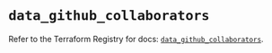 # `data_github_collaborators`

Refer to the Terraform Registry for docs: [`data_github_collaborators`](https://registry.terraform.io/providers/integrations/github/6.3.1/docs/data-sources/collaborators).
